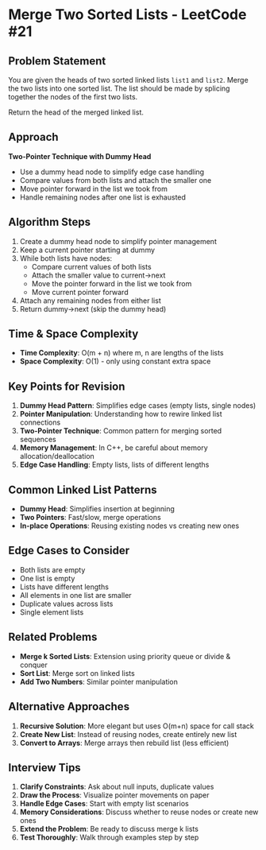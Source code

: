 # Merge Two Sorted Lists - LeetCode #21

## Problem Statement
You are given the heads of two sorted linked lists `list1` and `list2`. Merge the two lists into one sorted list. The list should be made by splicing together the nodes of the first two lists.

Return the head of the merged linked list.

## Approach
**Two-Pointer Technique with Dummy Head**
- Use a dummy head node to simplify edge case handling
- Compare values from both lists and attach the smaller one
- Move pointer forward in the list we took from
- Handle remaining nodes after one list is exhausted

## Algorithm Steps
1. Create a dummy head node to simplify pointer management
2. Keep a current pointer starting at dummy
3. While both lists have nodes:
   - Compare current values of both lists
   - Attach the smaller value to current->next
   - Move the pointer forward in the list we took from
   - Move current pointer forward
4. Attach any remaining nodes from either list
5. Return dummy->next (skip the dummy head)

## Time & Space Complexity
- **Time Complexity**: O(m + n) where m, n are lengths of the lists
- **Space Complexity**: O(1) - only using constant extra space

## Key Points for Revision
1. **Dummy Head Pattern**: Simplifies edge cases (empty lists, single nodes)
2. **Pointer Manipulation**: Understanding how to rewire linked list connections
3. **Two-Pointer Technique**: Common pattern for merging sorted sequences
4. **Memory Management**: In C++, be careful about memory allocation/deallocation
5. **Edge Case Handling**: Empty lists, lists of different lengths

## Common Linked List Patterns
- **Dummy Head**: Simplifies insertion at beginning
- **Two Pointers**: Fast/slow, merge operations
- **In-place Operations**: Reusing existing nodes vs creating new ones

## Edge Cases to Consider
- Both lists are empty
- One list is empty
- Lists have different lengths
- All elements in one list are smaller
- Duplicate values across lists
- Single element lists

## Related Problems
- **Merge k Sorted Lists**: Extension using priority queue or divide & conquer
- **Sort List**: Merge sort on linked lists
- **Add Two Numbers**: Similar pointer manipulation

## Alternative Approaches
1. **Recursive Solution**: More elegant but uses O(m+n) space for call stack
2. **Create New List**: Instead of reusing nodes, create entirely new list
3. **Convert to Arrays**: Merge arrays then rebuild list (less efficient)

## Interview Tips
1. **Clarify Constraints**: Ask about null inputs, duplicate values
2. **Draw the Process**: Visualize pointer movements on paper
3. **Handle Edge Cases**: Start with empty list scenarios
4. **Memory Considerations**: Discuss whether to reuse nodes or create new ones
5. **Extend the Problem**: Be ready to discuss merge k lists
6. **Test Thoroughly**: Walk through examples step by step
